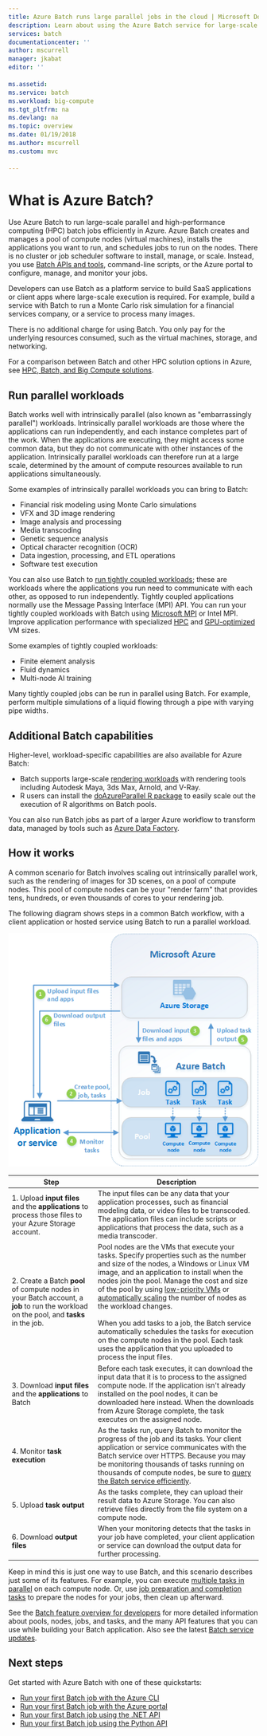 ```yaml
---
title: Azure Batch runs large parallel jobs in the cloud | Microsoft Docs
description: Learn about using the Azure Batch service for large-scale parallel and HPC workloads
services: batch
documentationcenter: ''
author: mscurrell
manager: jkabat
editor: ''

ms.assetid: 
ms.service: batch
ms.workload: big-compute
ms.tgt_pltfrm: na
ms.devlang: na
ms.topic: overview
ms.date: 01/19/2018
ms.author: mscurrell
ms.custom: mvc

---
```

# What is Azure Batch?

Use Azure Batch to run large-scale parallel and high-performance computing (HPC) batch jobs efficiently in Azure. Azure Batch creates and manages a pool of compute nodes (virtual machines), installs the applications you want to run, and schedules jobs to run on the nodes. There is no cluster or job scheduler software to install, manage, or scale. Instead, you use [Batch APIs and tools](batch-apis-tools.md), command-line scripts, or the Azure portal to configure, manage, and monitor your jobs. 

Developers can use Batch as a platform service to build SaaS applications or client apps where large-scale execution is required. For example, build a service with Batch to run a Monte Carlo risk simulation for a financial services company, or a service to process many images.

There is no additional charge for using Batch. You only pay for the underlying resources consumed, such as the virtual machines, storage, and networking.

For a comparison between Batch and other HPC solution options in Azure, see [HPC, Batch, and Big Compute solutions](../virtual-machines/linux/high-performance-computing.md).

## Run parallel workloads
Batch works well with intrinsically parallel (also known as "embarrassingly parallel") workloads. Intrinsically parallel workloads are those where the applications can run independently, and each instance completes part of the work. When the applications are executing, they might access some common data, but they do not communicate with other instances of the application. Intrinsically parallel workloads can therefore run at a large scale, determined by the amount of compute resources available to run applications simultaneously.

Some examples of intrinsically parallel workloads you can bring to Batch:

* Financial risk modeling using Monte Carlo simulations
* VFX and 3D image rendering
* Image analysis and processing
* Media transcoding
* Genetic sequence analysis
* Optical character recognition (OCR)
* Data ingestion, processing, and ETL operations
* Software test execution

You can also use Batch to [run tightly coupled workloads](batch-mpi.md); these are workloads where the applications you run need to communicate with each other, as opposed to run independently. Tightly coupled applications normally use the Message Passing Interface (MPI) API. You can run your tightly coupled workloads with Batch using [Microsoft MPI](https://msdn.microsoft.com/library/bb524831(v=vs.85).aspx) or Intel MPI. Improve application performance with specialized [HPC](../virtual-machines/linux/sizes-hpc.md) and [GPU-optimized](../virtual-machines/linux/sizes-gpu.md) VM sizes.

Some examples of tightly coupled workloads:
* Finite element analysis
* Fluid dynamics
* Multi-node AI training

Many tightly coupled jobs can be run in parallel using Batch. For example, perform multiple simulations of a liquid flowing through a pipe with varying pipe widths.

## Additional Batch capabilities

Higher-level, workload-specific capabilities are also available for Azure Batch:
* Batch supports large-scale [rendering workloads](batch-rendering-service.md) with rendering tools including Autodesk Maya, 3ds Max, Arnold, and V-Ray. 
* R users can install the [doAzureParallel R package](https://github.com/Azure/doAzureParallel) to easily scale out the execution of R algorithms on Batch pools.

You can also run Batch jobs as part of a larger Azure workflow to transform data, managed by tools such as [Azure Data Factory](../data-factory/v1/data-factory-data-processing-using-batch.md).


## How it works
A common scenario for Batch involves scaling out intrinsically parallel work, such as the rendering of images for 3D scenes, on a pool of compute nodes. This pool of compute nodes can be your "render farm" that provides tens, hundreds, or even thousands of cores to your rendering job.

The following diagram shows steps in a common Batch workflow, with a client application or hosted service using Batch to run a parallel workload.

![Batch solution walkthrough](./media/batch-technical-overview/tech_overview_03.png)


|Step  |Description  |
|---------|---------|
|1.  Upload **input files** and the **applications** to process those files to your Azure Storage account.     |The input files can be any data that your application processes, such as financial modeling data, or video files to be transcoded. The application files can include scripts or applications that process the data, such as a media transcoder.|
|2.  Create a Batch **pool** of compute nodes in your Batch account, a **job** to run the workload on the  pool, and **tasks** in the job.     | Pool nodes are the VMs that execute your tasks. Specify properties such as the number and size of the nodes, a Windows or Linux VM image, and an application to install when the nodes join the pool. Manage the cost and size of the pool by using [low-priority VMs](batch-low-pri-vms.md) or [automatically scaling](batch-automatic-scaling.md) the number of nodes as the workload changes. <br/><br/>When you add tasks to a job, the Batch service automatically schedules the tasks for execution on the compute nodes in the pool. Each task uses the application that you uploaded to process the input files. |
|3.  Download **input files** and the **applications** to Batch     |Before each task executes, it can download the input data that it is to process to the assigned compute node. If the application isn't already installed on the pool nodes, it can be downloaded here instead. When the downloads from Azure Storage complete, the task executes on the assigned node.|
|4.  Monitor **task execution**     |As the tasks run, query Batch to monitor the progress of the job and its tasks. Your client application or service communicates with the Batch service over HTTPS. Because you may be monitoring thousands of tasks running on thousands of compute nodes, be sure to [query the Batch service efficiently](batch-efficient-list-queries.md).|
|5.  Upload **task output**     |As the tasks complete, they can upload their result data to Azure Storage. You can also retrieve files directly from the file system on a compute node.|
|6.  Download **output files**     |When your monitoring detects that the tasks in your job have completed, your client application or service can download the output data for further processing.|




Keep in mind this is just one way to use Batch, and this scenario describes just some of its features. For example, you can execute [multiple tasks in parallel](batch-parallel-node-tasks.md) on each compute node. Or, use [job preparation and completion tasks](batch-job-prep-release.md) to prepare the nodes for your jobs, then clean up afterward. 

See the [Batch feature overview for developers](batch-api-basics.md) for more detailed information about pools, nodes, jobs, and tasks, and the many API features that you can use while building your Batch application. Also see the latest [Batch service updates](https://azure.microsoft.com/updates/?product=batch).

## Next steps

Get started with Azure Batch with one of these quickstarts:
* [Run your first Batch job with the Azure CLI](quick-create-cli.md)
* [Run your first Batch job with the Azure portal](quick-create-portal.md)
* [Run your first Batch job using the .NET API](quick-run-dotnet.md)
* [Run your first Batch job using the Python API](quick-run-python.md)

